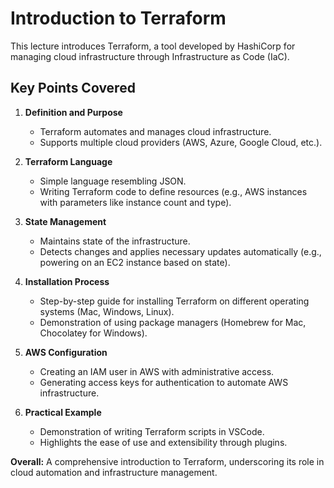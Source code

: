 # Introduction to Terraform

This lecture introduces Terraform, a tool developed by HashiCorp for managing cloud infrastructure through Infrastructure as Code (IaC).

## Key Points Covered

1. **Definition and Purpose**
   - Terraform automates and manages cloud infrastructure.
   - Supports multiple cloud providers (AWS, Azure, Google Cloud, etc.).

2. **Terraform Language**
   - Simple language resembling JSON.
   - Writing Terraform code to define resources (e.g., AWS instances with parameters like instance count and type).

3. **State Management**
   - Maintains state of the infrastructure.
   - Detects changes and applies necessary updates automatically (e.g., powering on an EC2 instance based on state).

4. **Installation Process**
   - Step-by-step guide for installing Terraform on different operating systems (Mac, Windows, Linux).
   - Demonstration of using package managers (Homebrew for Mac, Chocolatey for Windows).

5. **AWS Configuration**
   - Creating an IAM user in AWS with administrative access.
   - Generating access keys for authentication to automate AWS infrastructure.

6. **Practical Example**
   - Demonstration of writing Terraform scripts in VSCode.
   - Highlights the ease of use and extensibility through plugins.

**Overall:** A comprehensive introduction to Terraform, underscoring its role in cloud automation and infrastructure management.